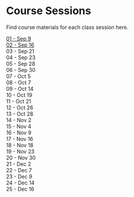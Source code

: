 # Course Sessions

Find course materials for each class session here.

[01 - Sep 9](https://github.com/ga-students/MOB-NYC-4/tree/master/Sessions/01)  
[02 - Sep 16](https://github.com/ga-students/MOB-NYC-4/tree/master/Sessions/02)    
03 - Sep 21  
04 - Sep 23  
05 - Sep 28  
06 - Sep 30  
07 - Oct 5  
08 - Oct 7  
09 - Oct 14  
10 - Oct 19  
11 - Oct 21  
12 - Oct 26  
13 - Oct 28  
14 - Nov 2  
15 - Nov 4  
16 - Nov 9  
17 - Nov 16  
18 - Nov 18  
19 - Nov 23  
20 - Nov 30  
21 - Dec 2  
22 - Dec 7  
23 - Dec 9  
24 - Dec 14  
25 - Dec 16  

